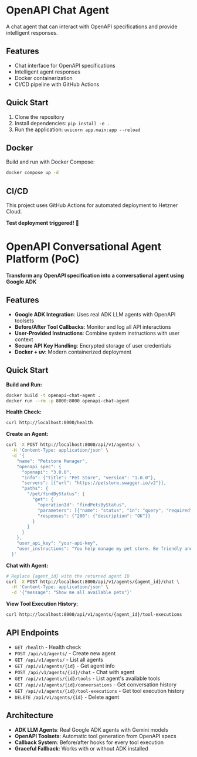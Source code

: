 # OpenAPI Chat Agent

A chat agent that can interact with OpenAPI specifications and provide intelligent responses.

## Features

- Chat interface for OpenAPI specifications
- Intelligent agent responses
- Docker containerization
- CI/CD pipeline with GitHub Actions

## Quick Start

1. Clone the repository
2. Install dependencies: `pip install -e .`
3. Run the application: `uvicorn app.main:app --reload`

## Docker

Build and run with Docker Compose:

```bash
docker compose up -d
```

## CI/CD

This project uses GitHub Actions for automated deployment to Hetzner Cloud.

**Test deployment triggered!** 🚀

# OpenAPI Conversational Agent Platform (PoC)

**Transform any OpenAPI specification into a conversational agent using Google ADK**

## Features

- **Google ADK Integration**: Uses real ADK LLM agents with OpenAPI toolsets
- **Before/After Tool Callbacks**: Monitor and log all API interactions
- **User-Provided Instructions**: Combine system instructions with user context
- **Secure API Key Handling**: Encrypted storage of user credentials
- **Docker + uv**: Modern containerized deployment

## Quick Start

**Build and Run:**

```bash
docker build -t openapi-chat-agent .
docker run --rm -p 8000:8000 openapi-chat-agent
```

**Health Check:**

```bash
curl http://localhost:8000/health
```

**Create an Agent:**

```bash
curl -X POST http://localhost:8000/api/v1/agents/ \
  -H 'Content-Type: application/json' \
  -d '{
    "name": "Petstore Manager",
    "openapi_spec": {
      "openapi": "3.0.0",
      "info": {"title": "Pet Store", "version": "1.0.0"},
      "servers": [{"url": "https://petstore.swagger.io/v2"}],
      "paths": {
        "/pet/findByStatus": {
          "get": {
            "operationId": "findPetsByStatus",
            "parameters": [{"name": "status", "in": "query", "required": true, "schema": {"type": "string"}}],
            "responses": {"200": {"description": "OK"}}
          }
        }
      }
    },
    "user_api_key": "your-api-key",
    "user_instructions": "You help manage my pet store. Be friendly and provide clear summaries."
  }'
```

**Chat with Agent:**

```bash
# Replace {agent_id} with the returned agent ID
curl -X POST http://localhost:8000/api/v1/agents/{agent_id}/chat \
  -H 'Content-Type: application/json' \
  -d '{"message": "Show me all available pets"}'
```

**View Tool Execution History:**

```bash
curl http://localhost:8000/api/v1/agents/{agent_id}/tool-executions
```

## API Endpoints

- `GET /health` - Health check
- `POST /api/v1/agents/` - Create new agent
- `GET /api/v1/agents/` - List all agents  
- `GET /api/v1/agents/{id}` - Get agent info
- `POST /api/v1/agents/{id}/chat` - Chat with agent
- `GET /api/v1/agents/{id}/tools` - List agent's available tools
- `GET /api/v1/agents/{id}/conversations` - Get conversation history
- `GET /api/v1/agents/{id}/tool-executions` - Get tool execution history
- `DELETE /api/v1/agents/{id}` - Delete agent

## Architecture

- **ADK LLM Agents**: Real Google ADK agents with Gemini models
- **OpenAPI Toolsets**: Automatic tool generation from OpenAPI specs
- **Callback System**: Before/after hooks for every tool execution
- **Graceful Fallback**: Works with or without ADK installed
